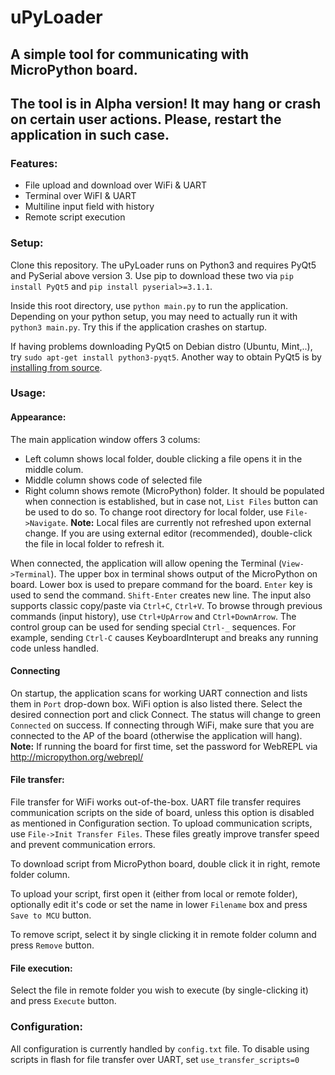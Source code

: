 # uPyLoader
## A simple tool for communicating with MicroPython board.
## The tool is in Alpha version! It may hang or crash on certain user actions. Please, restart the application in such case.
### Features:
* File upload and download over WiFi & UART
* Terminal over WiFI & UART
* Multiline input field with history
* Remote script execution

### Setup:
Clone this repository.
The uPyLoader runs on Python3 and requires PyQt5 and PySerial above version 3. 
Use pip to download these two via `pip install PyQt5` and `pip install pyserial>=3.1.1`.

Inside this root directory, use `python main.py` to run the application. Depending on your python setup, you may need to actually run it with `python3 main.py`. Try this if the application crashes on startup.

If having problems downloading PyQt5 on Debian distro (Ubuntu, Mint,..), try `sudo apt-get install python3-pyqt5`.
Another way to obtain PyQt5 is by [installing from source]( http://pyqt.sourceforge.net/Docs/PyQt5/installation.html#building-and-installing-from-source).

### Usage:
#### Appearance:
The main application window offers 3 colums:
* Left column shows local folder, double clicking a file opens it in the middle colum.
* Middle column shows code of selected file
* Right column shows remote (MicroPython) folder. It should be populated when connection is established, but in case not, `List Files` button can be used to do so. 
To change root directory for local folder, use `File->Navigate`.
**Note:** Local files are currently not refreshed upon external change. If you are using external editor (recommended), double-click the file in local folder to refresh it.

When connected, the application will allow opening the Terminal (`View->Terminal`).
The upper box in terminal shows output of the MicroPython on board.
Lower box is used to prepare command for the board. `Enter` key is used to send the command. `Shift-Enter` creates new line. The input also supports classic copy/paste via `Ctrl+C`, `Ctrl+V`. To browse through previous commands (input history), use `Ctrl+UpArrow` and `Ctrl+DownArrow`.
The control group can be used for sending special `Ctrl-_` sequences. For example, sending `Ctrl-C` causes KeyboardInterupt and breaks any running code unless handled.

#### Connecting
On startup, the application scans for working UART connection and lists them in `Port` drop-down box. WiFi option is also listed there.
Select the desired connection port and click Connect. The status will change to green `Connected` on success.
If connecting through WiFi, make sure that you are connected to the AP of the board (otherwise the application will hang).
**Note:** If running the board for first time, set the password for WebREPL via http://micropython.org/webrepl/

#### File transfer:
File transfer for WiFi works out-of-the-box.
UART file transfer requires communication scripts on the side of board, unless this option is disabled as mentioned in Configuration section.
To upload communication scripts, use `File->Init Transfer Files`. These files greatly improve transfer speed and prevent communication errors.

To download script from MicroPython board, double click it in right, remote folder column.

To upload your script, first open it (either from local or remote folder), optionally edit it's code or set the name in lower `Filename` box and press `Save to MCU` button.

To remove script, select it by single clicking it in remote folder column and press `Remove` button.

#### File execution:
Select the file in remote folder you wish to execute (by single-clicking it) and press `Execute` button.

### Configuration:
All configuration is currently handled by `config.txt` file.
To disable using scripts in flash for file transfer over UART, set `use_transfer_scripts=0`
